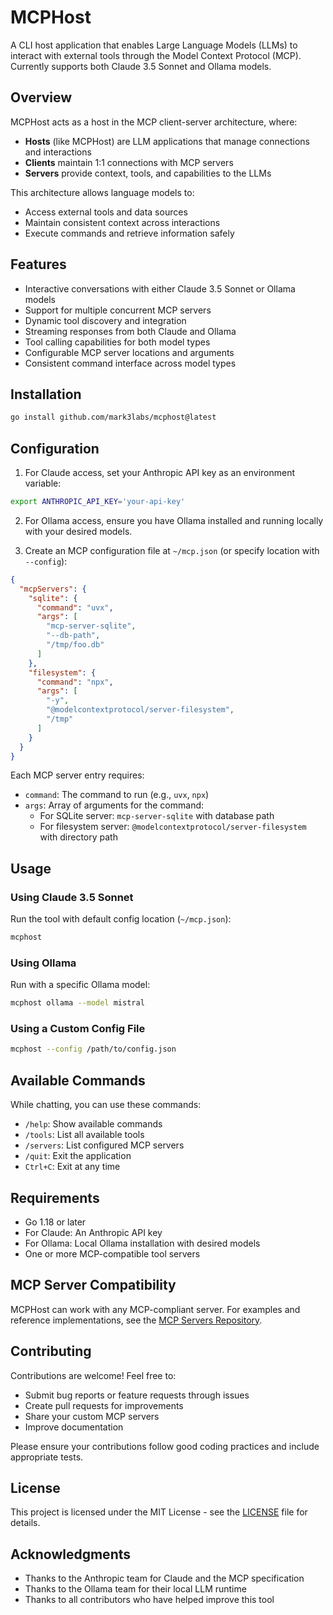 # MCPHost

A CLI host application that enables Large Language Models (LLMs) to interact with external tools through the Model Context Protocol (MCP). Currently supports both Claude 3.5 Sonnet and Ollama models.

## Overview

MCPHost acts as a host in the MCP client-server architecture, where:
- **Hosts** (like MCPHost) are LLM applications that manage connections and interactions
- **Clients** maintain 1:1 connections with MCP servers
- **Servers** provide context, tools, and capabilities to the LLMs

This architecture allows language models to:
- Access external tools and data sources
- Maintain consistent context across interactions
- Execute commands and retrieve information safely

## Features

- Interactive conversations with either Claude 3.5 Sonnet or Ollama models
- Support for multiple concurrent MCP servers
- Dynamic tool discovery and integration
- Streaming responses from both Claude and Ollama
- Tool calling capabilities for both model types
- Configurable MCP server locations and arguments
- Consistent command interface across model types

## Installation

```bash
go install github.com/mark3labs/mcphost@latest
```

## Configuration

1. For Claude access, set your Anthropic API key as an environment variable:
```bash
export ANTHROPIC_API_KEY='your-api-key'
```

2. For Ollama access, ensure you have Ollama installed and running locally with your desired models.

3. Create an MCP configuration file at `~/mcp.json` (or specify location with `--config`):
```json
{
  "mcpServers": {
    "sqlite": {
      "command": "uvx",
      "args": [
        "mcp-server-sqlite",
        "--db-path",
        "/tmp/foo.db"
      ]
    },
    "filesystem": {
      "command": "npx",
      "args": [
        "-y",
        "@modelcontextprotocol/server-filesystem",
        "/tmp"
      ]
    }
  }
}
```

Each MCP server entry requires:
- `command`: The command to run (e.g., `uvx`, `npx`) 
- `args`: Array of arguments for the command:
  - For SQLite server: `mcp-server-sqlite` with database path
  - For filesystem server: `@modelcontextprotocol/server-filesystem` with directory path

## Usage

### Using Claude 3.5 Sonnet
Run the tool with default config location (`~/mcp.json`):
```bash
mcphost
```

### Using Ollama
Run with a specific Ollama model:
```bash
mcphost ollama --model mistral
```

### Using a Custom Config File
```bash
mcphost --config /path/to/config.json
```

## Available Commands

While chatting, you can use these commands:
- `/help`: Show available commands
- `/tools`: List all available tools
- `/servers`: List configured MCP servers
- `/quit`: Exit the application
- `Ctrl+C`: Exit at any time

## Requirements

- Go 1.18 or later
- For Claude: An Anthropic API key
- For Ollama: Local Ollama installation with desired models
- One or more MCP-compatible tool servers

## MCP Server Compatibility

MCPHost can work with any MCP-compliant server. For examples and reference implementations, see the [MCP Servers Repository](https://github.com/modelcontextprotocol/servers).

## Contributing

Contributions are welcome! Feel free to:
- Submit bug reports or feature requests through issues
- Create pull requests for improvements
- Share your custom MCP servers
- Improve documentation

Please ensure your contributions follow good coding practices and include appropriate tests.

## License

This project is licensed under the MIT License - see the [LICENSE](LICENSE) file for details.

## Acknowledgments

- Thanks to the Anthropic team for Claude and the MCP specification
- Thanks to the Ollama team for their local LLM runtime
- Thanks to all contributors who have helped improve this tool
